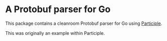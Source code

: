 # A Protobuf parser for Go

This package contains a cleanroom Protobuf parser for Go using [Participle](https://github.com/alecthomas/participle).

This was originally an example within Participle.

